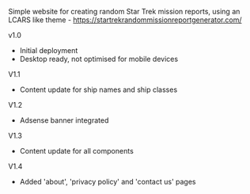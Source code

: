 Simple website for creating random Star Trek mission reports, using an LCARS like theme - https://startrekrandommissionreportgenerator.com/

v1.0
- Initial deployment
- Desktop ready, not optimised for mobile devices

V1.1
- Content update for ship names and ship classes

V1.2
- Adsense banner integrated

V1.3
- Content update for all components

V1.4
- Added 'about', 'privacy policy' and 'contact us' pages
